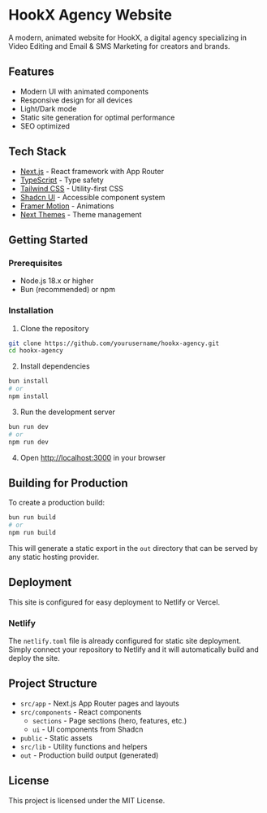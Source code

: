 # HookX Agency Website

A modern, animated website for HookX, a digital agency specializing in Video Editing and Email & SMS Marketing for creators and brands.

## Features

- Modern UI with animated components
- Responsive design for all devices
- Light/Dark mode
- Static site generation for optimal performance
- SEO optimized

## Tech Stack

- [Next.js](https://nextjs.org/) - React framework with App Router
- [TypeScript](https://www.typescriptlang.org/) - Type safety
- [Tailwind CSS](https://tailwindcss.com/) - Utility-first CSS
- [Shadcn UI](https://ui.shadcn.com/) - Accessible component system
- [Framer Motion](https://www.framer.com/motion/) - Animations
- [Next Themes](https://github.com/pacocoursey/next-themes) - Theme management

## Getting Started

### Prerequisites

- Node.js 18.x or higher
- Bun (recommended) or npm

### Installation

1. Clone the repository

```bash
git clone https://github.com/yourusername/hookx-agency.git
cd hookx-agency
```

2. Install dependencies

```bash
bun install
# or
npm install
```

3. Run the development server

```bash
bun run dev
# or
npm run dev
```

4. Open [http://localhost:3000](http://localhost:3000) in your browser

## Building for Production

To create a production build:

```bash
bun run build
# or
npm run build
```

This will generate a static export in the `out` directory that can be served by any static hosting provider.

## Deployment

This site is configured for easy deployment to Netlify or Vercel.

### Netlify

The `netlify.toml` file is already configured for static site deployment. Simply connect your repository to Netlify and it will automatically build and deploy the site.

## Project Structure

- `src/app` - Next.js App Router pages and layouts
- `src/components` - React components
  - `sections` - Page sections (hero, features, etc.)
  - `ui` - UI components from Shadcn
- `public` - Static assets
- `src/lib` - Utility functions and helpers
- `out` - Production build output (generated)

## License

This project is licensed under the MIT License.
